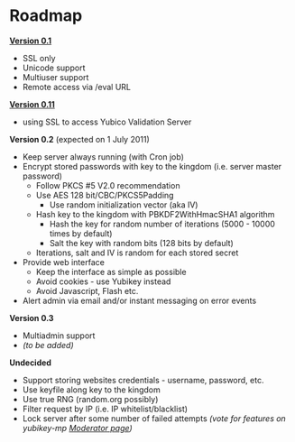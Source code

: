 # Roadmap #

**[Version 0.1](https://github.com/vovcacik/yubikey-mp/releases/tag/v0.1)**
  * SSL only
  * Unicode support
  * Multiuser support
  * Remote access via /eval URL

**[Version 0.11](https://github.com/vovcacik/yubikey-mp/releases/tag/v0.11)**
  * using SSL to access Yubico Validation Server

**Version 0.2** (expected on 1 July 2011)
  * Keep server always running (with Cron job)
  * Encrypt stored passwords with key to the kingdom (i.e. server master password)
    * Follow PKCS #5 V2.0 recommendation
    * Use AES 128 bit/CBC/PKCS5Padding
      * Use random initialization vector (aka IV)
    * Hash key to the kingdom with PBKDF2WithHmacSHA1 algorithm
      * Hash the key for random number of iterations (5000 - 10000 times by default)
      * Salt the key with random bits (128 bits by default)
    * Iterations, salt and IV is random for each stored secret
  * Provide web interface
    * Keep the interface as simple as possible
    * Avoid cookies - use Yubikey instead
    * Avoid Javascript, Flash etc.
  * Alert admin via email and/or instant messaging on error events

**Version 0.3**
  * Multiadmin support
  * _(to be added)_

**Undecided**
  * Support storing websites credentials - username, password, etc.
  * Use keyfile along key to the kingdom
  * Use true RNG (random.org possibly)
  * Filter request by IP (i.e. IP whitelist/blacklist)
  * Lock server after some number of failed attempts
_(vote for features on yubikey-mp [Moderator page](http://www.google.com/moderator/#16/e=982d2))_